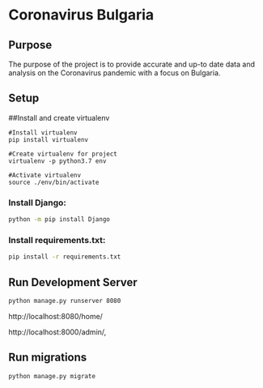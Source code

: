 # Coronavirus Bulgaria

## Purpose

The purpose of the project is to provide accurate and up-to date data and analysis on the Coronavirus pandemic 
with a focus on Bulgaria.

## Setup

##Install and create virtualenv

```
#Install virtualenv 
pip install virtualenv

#Create virtualenv for project
virtualenv -p python3.7 env

#Activate virtualenv
source ./env/bin/activate
```

### Install Django:
```bash
python -m pip install Django
```
### Install requirements.txt:
```bash
pip install -r requirements.txt
```


## Run Development Server

```bash
python manage.py runserver 8080
```

http://localhost:8080/home/

http://localhost:8000/admin/, 


## Run migrations

```bash
python manage.py migrate
```
